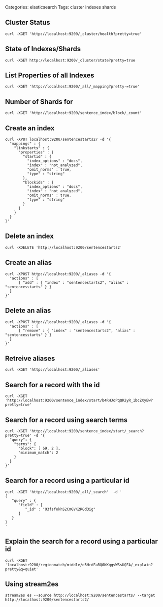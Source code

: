 Categories: elasticsearch
Tags: cluster
      indexes
      shards

## Cluster Status

    curl -XGET 'http://localhost:9200/_cluster/health?pretty=true'

## State of Indexes/Shards

    curl -XGET http://localhost:9200/_cluster/state?pretty=true

## List Properties of all Indexes

    curl -XGET 'http://localhost:9200/_all/_mapping?pretty-=true'

## Number of Shards for

    curl -XGET 'http://localhost:9200/sentence_index/block/_count'


## Create an index

    curl -XPUT localhost:9200/sentencestarts2/ -d '{
      "mappings" : {
        "linkstarts" : {
          "properties" : {
            "startid" : {
              "index_options" : "docs",
              "index" : "not_analyzed",
              "omit_norms" : true,
              "type" : "string"
            },
            "blockids" : {
              "index_options" : "docs",
              "index" : "not_analyzed",
              "omit_norms" : true,
              "type" : "string"
            }
          }
        }
      }
    }'

## Delete an index

    curl -XDELETE 'http://localhost:9200/sentencestarts2'

## Create an alias

    curl -XPOST http://localhost:9200/_aliases -d '{
      "actions" : [
          { "add" : { "index" : "sentencestarts2", "alias" : "sentencesstarts" } }
      ]
    }'

## Delete an alias

    curl -XPOST http://localhost:9200/_aliases -d '{
      "actions" : [
          { "remove" : { "index" : "sentencestarts2", "alias" : "sentencesstarts" } }
      ]
    }'


## Retreive aliases

    curl -XGET 'http://localhost:9200/_aliases'


## Search for a record with the id

    curl -XGET 'http://localhost:9200/sentence_index/start/b4RHJoPqQR2yR_1bcZXyEw?pretty=true'

## Search for a record using search terms

    curl -XGET 'http://localhost:9200/sentence_index/start/_search?pretty=true' -d '{
      "query": {
        "terms": {
          "block": [ 69, 2 ],
          "minimum_match": 2
        }
      }
    }'

## Search for a record using a particular id


    curl -XGET 'http://localhost:9200/_all/_search'  -d '
    {
       "query" : {
          "field" : {
             "_id" : "O3fsfokhS2CmGVK2RGd3ig"
          }
       }
    }
    '

## Explain the search for a record using a particular id

    curl -XGET 'localhost:9200/regionmatch/middle/e5HrdEaRQ0KKqgvWSsUQEA/_explain?pretty&q=quiet'

## Using stream2es

    stream2es es --source http://localhost:9200/sentencestarts/ --target http://localhost:9200/sentencestarts2/